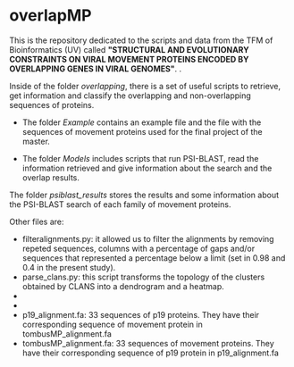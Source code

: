 # overlapMP
This is the repository dedicated to the scripts and data from the TFM of Bioinformatics (UV) called **"STRUCTURAL AND EVOLUTIONARY CONSTRAINTS ON VIRAL MOVEMENT PROTEINS ENCODED BY OVERLAPPING GENES IN VIRAL GENOMES"**.
. 

Inside of the folder *overlapping*, there is a set of useful scripts to retrieve, get information and classify the overlapping 
and non-overlapping sequences of proteins.

- The folder *Example* contains an example file and the file with the sequences of movement proteins used for
the final project of the master.

- The folder *Models* includes scripts that run PSI-BLAST, read the information retrieved and give information about the search and
the overlap results.

The folder *psiblast_results* stores the results and some information about the PSI-BLAST search of each family of movement proteins.


Other files are:

- filteralignments.py: it allowed us to filter the alignments by removing repeted sequences, columns with a percentage of gaps and/or 
sequences that represented a percentage below a limit (set in 0.98 and 0.4 in the present study).
- parse_clans.py: this script transforms the topology of the clusters obtained by CLANS into a dendrogram and a heatmap.
- 
- 
- p19_alignment.fa: 33 sequences of p19 proteins. They have their corresponding sequence of movement protein in tombusMP_alignment.fa
- tombusMP_alignment.fa: 33 sequences of movement proteins. They have their corresponding sequence of p19 protein in p19_alignment.fa




